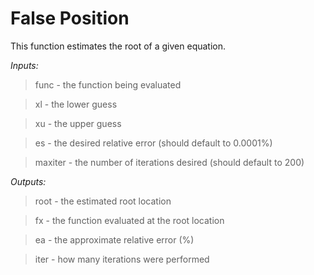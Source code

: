 # False Position

This function estimates the root of a given equation. 

*Inputs:*
>func - the function being evaluated

>xl - the lower guess

>xu - the upper guess

>es - the desired relative error (should default to 0.0001%)

>maxiter - the number of iterations desired (should default to 200)

*Outputs:*

>root - the estimated root location

>fx - the function evaluated at the root location

>ea - the approximate relative error (%)

>iter - how many iterations were performed
